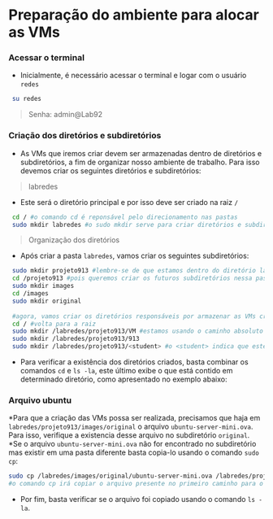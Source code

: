 # Preparação do ambiente para alocar as VMs

### Acessar o terminal
* Inicialmente, é necessário acessar o terminal e logar com o usuário ```redes```
```bash
 su redes
```
> Senha: admin@Lab92


### Criação dos diretórios e subdiretórios
* As VMs que iremos criar devem ser armazenadas dentro de diretórios e subdiretórios, a fim de organizar nosso ambiente de trabalho. Para isso devemos criar os seguintes diretórios e subdiretórios:


> labredes
* Este será o diretório principal e por isso deve ser criado na raiz ```/```
```bash
 cd / #o comando cd é reponsável pelo direcionamento nas pastas
 sudo mkdir labredes #o sudo mkdir serve para criar diretórios e subdiretórios
```

> Organização dos diretórios
* Após criar a pasta ```labredes```, vamos criar os seguintes subdiretórios:
```bash
 sudo mkdir projeto913 #lembre-se de que estamos dentro do diretório labredes
 cd /projeto913 #pois queremos criar os futuros subdiretórios nessa pasta
 sudo mkdir images
 cd /images
 sudo mkdir original
 
 #agora, vamos criar os diretórios responsáveis por armazenar as VMs criadas
 cd / #volta para a raiz
 sudo mkdir /labredes/projeto913/VM #estamos usando o caminho absoluto para especificar onde queremos guardar as VMs criadas
 sudo mkdir /labredes/projeto913/913
 sudo mkdir /labredes/projeto913/<student> #o <student> indica que este campo deve ser substituído pelo nome do aluno responsável
```

* Para verificar a existência dos diretórios criados, basta combinar os comandos ```cd``` e ```ls -la```, este último exibe o que está contido em determinado diretório, como apresentado no exemplo abaixo:
<COLOQUEM ALGUMA FIGURA SOBRE ISSO AQUI>

### Arquivo ubuntu
 *Para que a criação das VMs possa ser realizada, precisamos que haja em ```labredes/projeto913/images/original``` o arquivo ```ubuntu-server-mini.ova```. Para isso, verifique a existencia desse arquivo no subdiretório ```original```.
 *Se o arquivo ```ubuntu-server-mini.ova``` não for encontrado no subdiretório mas existir em uma pasta diferente basta copia-lo usando o comando ```sudo cp```:
 ```bash
 sudo cp /labredes/images/original/ubuntu-server-mini.ova /labredes/projeto913/images/original
 #o comando cp irá copiar o arquivo presente no primeiro caminho para o diretório do segundo caminho
```
 * Por fim, basta verificar se o arquivo foi copiado usando o comando ```ls -la```.
 
